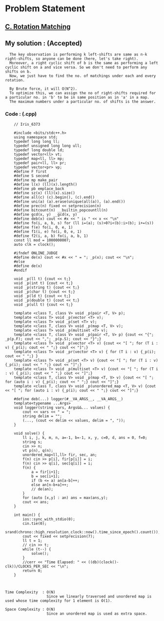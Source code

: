 # Problem Statement

## [C. Rotation Matching](https://codeforces.com/problemset/problem/1365/C)


## My solution :  (Accepted)

      The key observation is performing k left-shifts are same as n-k right-shifts, so anyone can be done (here, let's take right).
      Moreover, a right cyclic shift of b is the same as performing a left cyclic shift on a and vice versa. So we don't need to perform any shifts on b.
      Now, we just have to find the no. of matchings under each and every rotation.
      
      By Brute force, it will O(N^2).
      To optimize this, we can assign the no of right-shifts required for a particular no. in 'b' to be in same position as in 'a' in a map.
      The maximum numbers under a particular no. of shifts is the answer.
        
        
   ### Code : (.cpp)  
      
        // Iris_6373
 
        #include <bits/stdc++.h>
        using namespace std;
        typedef long long ll;
        typedef unsigned long long ull;
        typedef long double ld;
        typedef vector<ll> vt;
        typedef map<ll, ll> mp;
        typedef pair<ll, ll> pr;
        typedef vector<pr> vp;
        #define F first
        #define S second
        #define mp make_pair
        #define l(x) (ll)(x).length()
        #define pb emplace_back
        #define sz(x) (ll)(x).size()
        #define all(c) (c).begin(), (c).end()
        #define uni(a) (a).erase(unique(all(a)), (a).end())
        #define prec(n) fixed << setprecision(n)
        #define bitcount(n) __builtin_popcountll(n)
        #define gcd(x, y) __gcd(x, y)
        #define deb(x) cout << #x << " is " << x << "\n"
        #define fo(i, a, b, s) for (ll i=(a); (s)>0?i<(b):i>(b); i+=(s))
        #define f(e) fo(i, 0, e, 1)
        #define f1(i, e) fo(i, 0, e, 1)
        #define f2(i, a, b) fo(i, a, b, 1)
        const ll mod = 1000000007;
        auto clk = clock();

        #ifndef ONLINE_JUDGE
        #define de(x) cout << #x << " = "; _p(x); cout << "\n";
        #else
        #define de(x)
        #endif

        void _p(ll t) {cout << t;}
        void _p(int t) {cout << t;}
        void _p(string t) {cout << t;}
        void _p(char t) {cout << t;}
        void _p(ld t) {cout << t;}
        void _p(double t) {cout << t;}
        void _p(ull t) {cout << t;}

        template <class T, class V> void _p(pair <T, V> p);
        template <class T> void _p(vector <T> v);
        template <class T> void _p(set <T> v);
        template <class T, class V> void _p(map <T, V> v);
        template <class T> void _p(multiset <T> v);
        template <class T, class V> void _p(pair <T, V> p) {cout << "{"; _p(p.F); cout << ","; _p(p.S); cout << "}";}
        template <class T> void _p(vector <T> v) {cout << "[ "; for (T i : v) {_p(i); cout << " ";} cout << "]";}
        template <class T> void _pr(vector <T> v) { for (T i : v) {_p(i); cout << " ";} }
        template <class T> void _p(set <T> v) {cout << "[ "; for (T i : v) {_p(i); cout << " ";} cout << "]";}
        template <class T> void _p(multiset <T> v) {cout << "[ "; for (T i : v) {_p(i); cout << " ";} cout << "]";}
        template <class T, class V> void _p(map <T, V> v) {cout << "[ "; for (auto i : v) {_p(i); cout << " ";} cout << "]";}
        template <class T, class V> void _p(unordered_map <T, V> v) {cout << "[ "; for (auto i : v) {_p(i); cout << " ";} cout << "]";}

        #define deb(...) logger(#__VA_ARGS__, __VA_ARGS__)
        template<typename ...Args>
        void logger(string vars, Args&&... values) {
            cout << vars << " = ";
            string delim = "";
            (..., (cout << delim << values, delim = ", "));
        }

        void solve() {  
            ll i, j, k, m, n, a=-1, b=-1, x, y, c=0, d, ans = 0, f=0;
            string s;
            cin >> n;
            vt p(n), q(n);
            unordered_map<ll,ll> fir, sec, an;
            f(n) cin >> p[i], fir[p[i]] = i;
            f(n) cin >> q[i], sec[q[i]] = i;
            f(n) {
                a = fir[i+1];
                b = sec[i+1];
                if (b <= a) an[a-b]++;
                else an[n-b+a]++;
                // de(an);
            }
            for (auto [x,y] : an) ans = max(ans,y);
            cout << ans;
        }

        int main() {
            ios::sync_with_stdio(0);
            cin.tie(0);
            srand(chrono::high_resolution_clock::now().time_since_epoch().count());
            cout << fixed << setprecision(7);
            ll t = 1;
            // cin >> t;
            while (t--) {
                solve();
            }
            //cerr << "Time Elapsed: " << ((db)(clock()-clk))/CLOCKS_PER_SEC << "\n";
            return 0;
        }    



    Time Complexity  : O(N)
                       Since we linearly traversed and unordered map is used whose time complexity for 1 element is O(1).

    Space Complexity : O(N)  
                       Since an unordered map is used as extra space.
   
  
  
